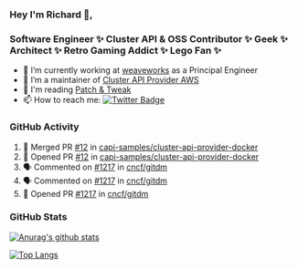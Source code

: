 ### Hey I'm Richard 👋, 

<h3 align="left">Software Engineer ✨ Cluster API & OSS Contributor ✨ Geek ✨ Architect ✨ Retro Gaming Addict ✨ Lego Fan ✨</h3>

- 🔭 I’m currently working at [weaveworks](https://github.com/weaveworks) as a Principal Engineer
- 👯 I’m a maintainer of [Cluster API Provider AWS](https://github.com/kubernetes-sigs/cluster-api-provider-aws)
- 💬 I'm reading [Patch & Tweak](https://bjooks.com/products/patch-tweak-exploring-modular-synthesis)
- 📫 How to reach me: [![Twitter Badge](https://img.shields.io/badge/-@fruit_case-00acee?style=flat&logo=Twitter&logoColor=white)](https://twitter.com/intent/follow?screen_name=fruit_case "Follow on Twitter")

### GitHub Activity 

<!--START_SECTION:activity-->
1. 🎉 Merged PR [#12](https://github.com/capi-samples/cluster-api-provider-docker/pull/12) in [capi-samples/cluster-api-provider-docker](https://github.com/capi-samples/cluster-api-provider-docker)
2. 💪 Opened PR [#12](https://github.com/capi-samples/cluster-api-provider-docker/pull/12) in [capi-samples/cluster-api-provider-docker](https://github.com/capi-samples/cluster-api-provider-docker)
3. 🗣 Commented on [#1217](https://github.com/cncf/gitdm/issues/1217) in [cncf/gitdm](https://github.com/cncf/gitdm)
4. 🗣 Commented on [#1217](https://github.com/cncf/gitdm/issues/1217) in [cncf/gitdm](https://github.com/cncf/gitdm)
5. 💪 Opened PR [#1217](https://github.com/cncf/gitdm/pull/1217) in [cncf/gitdm](https://github.com/cncf/gitdm)
<!--END_SECTION:activity-->

### GitHub Stats

[![Anurag's github stats](https://github-readme-stats.vercel.app/api?username=richardcase&count_private=true&show_icons=true)](https://github.com/anuraghazra/github-readme-stats)

[![Top Langs](https://github-readme-stats.vercel.app/api/top-langs/?username=richardcase&hide=html&layout=compact)](https://github.com/anuraghazra/github-readme-stats)
